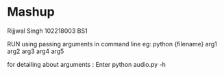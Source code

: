 # Mashup
Rijjwal Singh
102218003
BS1

RUN using passing arguments in command line
eg: python {filename} arg1 arg2 arg3 arg4 arg5

for detailing about arguments :
Enter 
python audio.py -h


